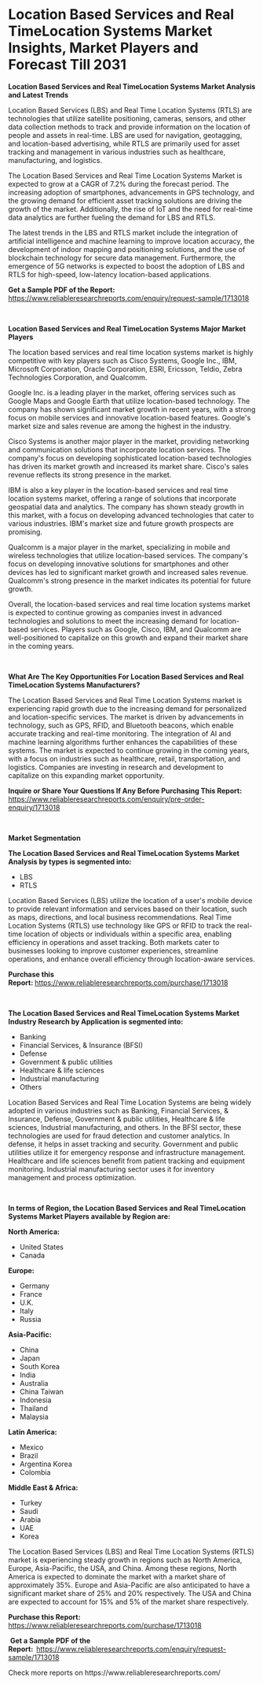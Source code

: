 <p><h1>Location Based Services and Real TimeLocation Systems Market Insights, Market Players and Forecast Till 2031</h1></p><p><strong>Location Based Services and Real TimeLocation Systems Market Analysis and Latest Trends</strong></p>
<p><p>Location Based Services (LBS) and Real Time Location Systems (RTLS) are technologies that utilize satellite positioning, cameras, sensors, and other data collection methods to track and provide information on the location of people and assets in real-time. LBS are used for navigation, geotagging, and location-based advertising, while RTLS are primarily used for asset tracking and management in various industries such as healthcare, manufacturing, and logistics.</p><p>The Location Based Services and Real Time Location Systems Market is expected to grow at a CAGR of 7.2% during the forecast period. The increasing adoption of smartphones, advancements in GPS technology, and the growing demand for efficient asset tracking solutions are driving the growth of the market. Additionally, the rise of IoT and the need for real-time data analytics are further fueling the demand for LBS and RTLS.</p><p>The latest trends in the LBS and RTLS market include the integration of artificial intelligence and machine learning to improve location accuracy, the development of indoor mapping and positioning solutions, and the use of blockchain technology for secure data management. Furthermore, the emergence of 5G networks is expected to boost the adoption of LBS and RTLS for high-speed, low-latency location-based applications.</p></p>
<p><strong>Get a Sample PDF of the Report:&nbsp;</strong> <a href="https://www.reliableresearchreports.com/enquiry/request-sample/1713018">https://www.reliableresearchreports.com/enquiry/request-sample/1713018</a></p>
<p>&nbsp;</p>
<p><strong>Location Based Services and Real TimeLocation Systems Major Market Players</strong></p>
<p><p>The location based services and real time location systems market is highly competitive with key players such as Cisco Systems, Google Inc., IBM, Microsoft Corporation, Oracle Corporation, ESRI, Ericsson, Teldio, Zebra Technologies Corporation, and Qualcomm. </p><p>Google Inc. is a leading player in the market, offering services such as Google Maps and Google Earth that utilize location-based technology. The company has shown significant market growth in recent years, with a strong focus on mobile services and innovative location-based features. Google's market size and sales revenue are among the highest in the industry.</p><p>Cisco Systems is another major player in the market, providing networking and communication solutions that incorporate location services. The company's focus on developing sophisticated location-based technologies has driven its market growth and increased its market share. Cisco's sales revenue reflects its strong presence in the market.</p><p>IBM is also a key player in the location-based services and real time location systems market, offering a range of solutions that incorporate geospatial data and analytics. The company has shown steady growth in this market, with a focus on developing advanced technologies that cater to various industries. IBM's market size and future growth prospects are promising.</p><p>Qualcomm is a major player in the market, specializing in mobile and wireless technologies that utilize location-based services. The company's focus on developing innovative solutions for smartphones and other devices has led to significant market growth and increased sales revenue. Qualcomm's strong presence in the market indicates its potential for future growth.</p><p>Overall, the location-based services and real time location systems market is expected to continue growing as companies invest in advanced technologies and solutions to meet the increasing demand for location-based services. Players such as Google, Cisco, IBM, and Qualcomm are well-positioned to capitalize on this growth and expand their market share in the coming years.</p></p>
<p>&nbsp;</p>
<p><strong>What Are The Key Opportunities For Location Based Services and Real TimeLocation Systems Manufacturers?</strong></p>
<p><p>The Location Based Services and Real Time Location Systems market is experiencing rapid growth due to the increasing demand for personalized and location-specific services. The market is driven by advancements in technology, such as GPS, RFID, and Bluetooth beacons, which enable accurate tracking and real-time monitoring. The integration of AI and machine learning algorithms further enhances the capabilities of these systems. The market is expected to continue growing in the coming years, with a focus on industries such as healthcare, retail, transportation, and logistics. Companies are investing in research and development to capitalize on this expanding market opportunity.</p></p>
<p><strong>Inquire or Share Your Questions If Any Before Purchasing This Report:</strong> <a href="https://www.reliableresearchreports.com/enquiry/pre-order-enquiry/1713018">https://www.reliableresearchreports.com/enquiry/pre-order-enquiry/1713018</a></p>
<p>&nbsp;</p>
<p><strong>Market Segmentation</strong></p>
<p><strong>The Location Based Services and Real TimeLocation Systems Market Analysis by types is segmented into:</strong></p>
<p><ul><li>LBS</li><li>RTLS</li></ul></p>
<p><p>Location Based Services (LBS) utilize the location of a user's mobile device to provide relevant information and services based on their location, such as maps, directions, and local business recommendations. Real Time Location Systems (RTLS) use technology like GPS or RFID to track the real-time location of objects or individuals within a specific area, enabling efficiency in operations and asset tracking. Both markets cater to businesses looking to improve customer experiences, streamline operations, and enhance overall efficiency through location-aware services.</p></p>
<p><strong>Purchase this Report:&nbsp;</strong><a href="https://www.reliableresearchreports.com/purchase/1713018">https://www.reliableresearchreports.com/purchase/1713018</a></p>
<p>&nbsp;</p>
<p><strong>The Location Based Services and Real TimeLocation Systems Market Industry Research by Application is segmented into:</strong></p>
<p><ul><li>Banking</li><li>Financial Services, & Insurance (BFSI)</li><li>Defense</li><li>Government & public utilities</li><li>Healthcare & life sciences</li><li>Industrial manufacturing</li><li>Others</li></ul></p>
<p><p>Location Based Services and Real Time Location Systems are being widely adopted in various industries such as Banking, Financial Services, & Insurance, Defense, Government & public utilities, Healthcare & life sciences, Industrial manufacturing, and others. In the BFSI sector, these technologies are used for fraud detection and customer analytics. In defense, it helps in asset tracking and security. Government and public utilities utilize it for emergency response and infrastructure management. Healthcare and life sciences benefit from patient tracking and equipment monitoring. Industrial manufacturing sector uses it for inventory management and process optimization.</p></p>
<p>&nbsp;</p>
<p><strong>In terms of Region, the Location Based Services and Real TimeLocation Systems Market Players available by Region are:</strong></p>
<p>
    <p> <strong> North America: </strong>
        <ul>
            <li>United States</li>
            <li>Canada</li>
        </ul>
        </p> 
    <p> <strong> Europe: </strong>
        <ul>
            <li>Germany</li>
            <li>France</li>
            <li>U.K.</li>
            <li>Italy</li>
            <li>Russia</li>
        </ul>
        </p> 
    <p> <strong> Asia-Pacific: </strong>
        <ul>
            <li>China</li>
            <li>Japan</li>
            <li>South Korea</li>
            <li>India</li>
            <li>Australia</li>
            <li>China Taiwan</li>
            <li>Indonesia</li>
            <li>Thailand</li>
            <li>Malaysia</li>
        </ul>
        </p> 
    <p> <strong> Latin America: </strong>
        <ul>
            <li>Mexico</li>
            <li>Brazil</li>
            <li>Argentina Korea</li>
            <li>Colombia</li>
        </ul>
        </p> 
    <p> <strong> Middle East & Africa: </strong>
        <ul>
            <li>Turkey</li>
            <li>Saudi</li>
            <li>Arabia</li>
            <li>UAE</li>
            <li>Korea</li>
        </ul>
    </p>
    </p>
<p><p>The Location Based Services (LBS) and Real Time Location Systems (RTLS) market is experiencing steady growth in regions such as North America, Europe, Asia-Pacific, the USA, and China. Among these regions, North America is expected to dominate the market with a market share of approximately 35%. Europe and Asia-Pacific are also anticipated to have a significant market share of 25% and 20% respectively. The USA and China are expected to account for 15% and 5% of the market share respectively.</p></p>
<p><strong>Purchase this Report: </strong><a href="https://www.reliableresearchreports.com/purchase/1713018">https://www.reliableresearchreports.com/purchase/1713018</a></p>
<p>&nbsp;<strong>Get a Sample PDF of the Report:&nbsp;&nbsp;</strong><a href="https://www.reliableresearchreports.com/enquiry/request-sample/1713018">https://www.reliableresearchreports.com/enquiry/request-sample/1713018</a></p>
<p><strong></strong></p>
<p>Check more reports on https://www.reliableresearchreports.com/</p>